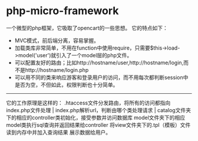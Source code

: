 # php-micro-framework
一个微型的php框架，它吸取了opencart的一些思想。
它的特点如下：
* MVC模式，前后端分离，容易掌握。
* 加载类库非常简单，不用在function中使用require，只需要$this->load->model('user')就引入了一个model层的php文件。
* 可以配置友好的路由；比如http://hostname/user,http://hostname/login,而不是http://hostname/login.php
* 可以用不同的类来响应游客和登录用户的访问，而不用每次都判断session中是否为空，不但如此，权限判断也十分简单。
----------------------------
它的工作原理是这样的：
.htaccess文件分发路由，将所有的访问都指向index.php文件处理
                        |
index.php解析url，判断由哪个类处理请求
                        |
catalog文件夹下的相应的controller类初始化，接受参数并访问数据库
model文件夹下的相应model类执行sql查询并返回结果给controller
将view文件夹下的.tpl（模板）文件读到内存中并加入查询结果
展示数据给用户。
